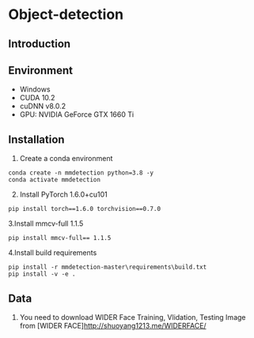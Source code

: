 # Object-detection

## Introduction

## Environment
* Windows
* CUDA 10.2
* cuDNN v8.0.2
* GPU: NVIDIA GeForce GTX 1660 Ti

## Installation
1. Create a conda environment
```
conda create -n mmdetection python=3.8 -y
conda activate mmdetection
```
2. Install PyTorch 1.6.0+cu101
```
pip install torch==1.6.0 torchvision==0.7.0
```
3.Install mmcv-full 1.1.5
```
pip install mmcv-full== 1.1.5
```
4.Install build requirements
```
pip install -r mmdetection-master\requirements\build.txt
pip install -v -e .
```
## Data
1. You need to download WIDER Face Training, Vlidation, Testing Image from [WIDER FACE]<http://shuoyang1213.me/WIDERFACE/>
